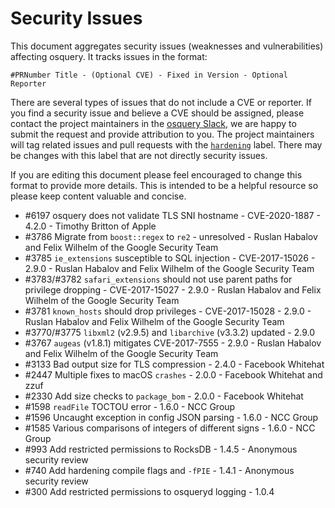 # Security Issues

This document aggregates security issues (weaknesses and vulnerabilities) affecting osquery. It tracks issues in the format:

```
#PRNumber Title - (Optional CVE) - Fixed in Version - Optional Reporter
```

There are several types of issues that do not include a CVE or reporter. If you find a security issue and believe a CVE should be assigned, please contact the project maintainers in the [osquery Slack](https://osquery-slack.herokuapp.com), we are happy to submit the request and provide attribution to you. The project maintainers will tag related issues and pull requests with the [`hardening`](https://github.com/facebook/osquery/issues?q=is%3Aissue+is%3Aopen+label%3Ahardening) label. There may be changes with this label that are not directly security issues.

If you are editing this document please feel encouraged to change this format to provide more details. This is intended to be a helpful resource so please keep content valuable and concise.

- #6197 osquery does not validate TLS SNI hostname - CVE-2020-1887 - 4.2.0 - Timothy Britton of Apple
- #3786 Migrate from `boost::regex` to `re2` - unresolved - Ruslan Habalov and Felix Wilhelm of the Google Security Team
- #3785 `ie_extensions` susceptible to SQL injection - CVE-2017-15026 - 2.9.0 - Ruslan Habalov and Felix Wilhelm of the Google Security Team
- #3783/#3782 `safari_extensions` should not use parent paths for privilege dropping - CVE-2017-15027 - 2.9.0 - Ruslan Habalov and Felix Wilhelm of the Google Security Team
- #3781 `known_hosts` should drop privileges - CVE-2017-15028 - 2.9.0 - Ruslan Habalov and Felix Wilhelm of the Google Security Team
- #3770/#3775 `libxml2` (v2.9.5) and `libarchive` (v3.3.2) updated - 2.9.0
- #3767 `augeas` (v1.8.1) mitigates CVE-2017-7555 - 2.9.0 - Ruslan Habalov and Felix Wilhelm of the Google Security Team
- #3133 Bad output size for TLS compression - 2.4.0 - Facebook Whitehat
- #2447 Multiple fixes to macOS `crashes` - 2.0.0 - Facebook Whitehat and zzuf
- #2330 Add size checks to `package_bom` - 2.0.0 - Facebook Whitehat
- #1598 `readFile` TOCTOU error - 1.6.0 - NCC Group
- #1596 Uncaught exception in config JSON parsing - 1.6.0 - NCC Group
- #1585 Various comparisons of integers of different signs - 1.6.0 - NCC Group
- #993 Add restricted permissions to RocksDB - 1.4.5 - Anonymous security review
- #740 Add hardening compile flags and `-fPIE` - 1.4.1 - Anonymous security review
- #300 Add restricted permissions to osqueryd logging - 1.0.4
